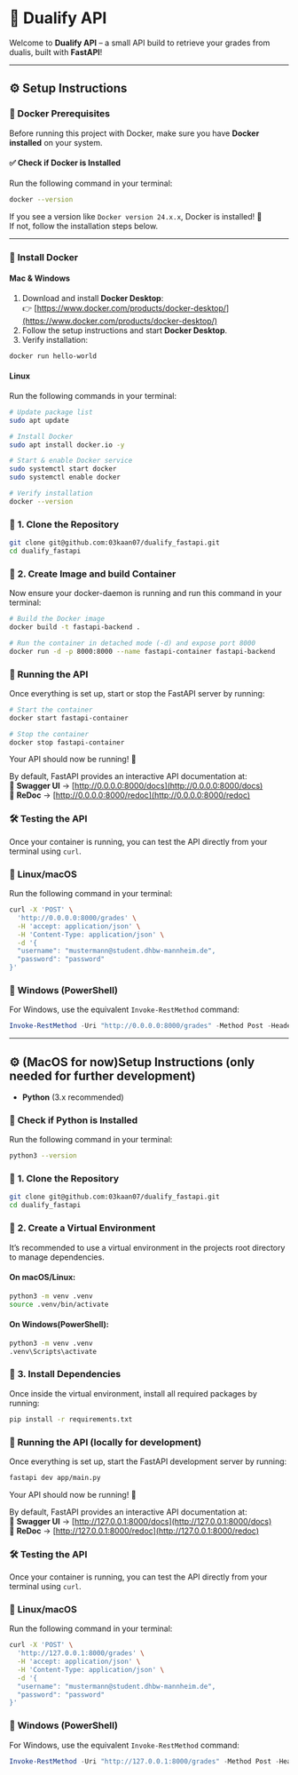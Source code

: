 # 🚀 Dualify API

Welcome to **Dualify API** – a small API build to retrieve your grades from dualis, built with **FastAPI**!  

---
## ⚙️ **Setup Instructions**

### 🐳 Docker Prerequisites  

Before running this project with Docker, make sure you have **Docker installed** on your system.  

#### ✅ **Check if Docker is Installed**  
Run the following command in your terminal:  
```sh
docker --version
```

If you see a version like `Docker version 24.x.x`, Docker is installed! 🎉  
If not, follow the installation steps below.  

---

### 🔹 **Install Docker**  

#### **Mac & Windows**  
1. Download and install **Docker Desktop**:  
   👉 [https://www.docker.com/products/docker-desktop/](https://www.docker.com/products/docker-desktop/)  
2. Follow the setup instructions and start **Docker Desktop**.  
3. Verify installation:  
```sh
docker run hello-world
```

#### **Linux**  
Run the following commands in your terminal:  
```bash (ubuntu)
# Update package list
sudo apt update  

# Install Docker  
sudo apt install docker.io -y  

# Start & enable Docker service  
sudo systemctl start docker  
sudo systemctl enable docker  

# Verify installation  
docker --version  
```

### 🔹 **1. Clone the Repository**
```sh
git clone git@github.com:03kaan07/dualify_fastapi.git
cd dualify_fastapi
```
### 🔹 **2. Create Image and build Container**
Now ensure your docker-daemon is running and run this command in your terminal:
```sh
# Build the Docker image
docker build -t fastapi-backend .
```
```sh
# Run the container in detached mode (-d) and expose port 8000
docker run -d -p 8000:8000 --name fastapi-container fastapi-backend
```
### 🚀 Running the API

Once everything is set up, start or stop the FastAPI server by running:

```sh
# Start the container
docker start fastapi-container
```
```sh
# Stop the container
docker stop fastapi-container
```
Your API should now be running! 🎉  

By default, FastAPI provides an interactive API documentation at:  
🔗 **Swagger UI** → [http://0.0.0.0:8000/docs](http://0.0.0.0:8000/docs)  
🔗 **ReDoc** → [http://0.0.0.0:8000/redoc](http://0.0.0.0:8000/redoc)  

### 🛠 **Testing the API**  

Once your container is running, you can test the API directly from your terminal using `curl`.  

### 🔹 **Linux/macOS**  
Run the following command in your terminal:  

```sh
curl -X 'POST' \
  'http://0.0.0.0:8000/grades' \
  -H 'accept: application/json' \
  -H 'Content-Type: application/json' \
  -d '{
  "username": "mustermann@student.dhbw-mannheim.de",
  "password": "password"
}'
```

### 🔹 **Windows (PowerShell)**  
For Windows, use the equivalent `Invoke-RestMethod` command:  

```powershell
Invoke-RestMethod -Uri "http://0.0.0.0:8000/grades" -Method Post -Headers @{ "accept"="application/json"; "Content-Type"="application/json" } -Body '{ "username": "mustermann@student.dhbw-mannheim.de", "password": "password" }'
```

---

## ⚙️ **(MacOS for now)Setup Instructions (only needed for further development)**

- **Python** (3.x recommended)

### 🔹 **Check if Python is Installed**
Run the following command in your terminal:
```sh
python3 --version
```

### 🔹 **1. Clone the Repository**
```sh
git clone git@github.com:03kaan07/dualify_fastapi.git
cd dualify_fastapi
```
### 🔹 **2. Create a Virtual Environment**
It’s recommended to use a virtual environment in the projects root directory to manage dependencies.

#### **On macOS/Linux:**
```sh
python3 -m venv .venv
source .venv/bin/activate
```
#### **On Windows(PowerShell):**
```sh
python3 -m venv .venv
.venv\Scripts\activate
```
### 🔹 **3. Install Dependencies**
Once inside the virtual environment, install all required packages by running:

```sh
pip install -r requirements.txt
```
### 🚀 Running the API (locally for development)

Once everything is set up, start the FastAPI development server by running:

```sh
fastapi dev app/main.py
```
Your API should now be running! 🎉  

By default, FastAPI provides an interactive API documentation at:  
🔗 **Swagger UI** → [http://127.0.0.1:8000/docs](http://127.0.0.1:8000/docs)  
🔗 **ReDoc** → [http://127.0.0.1:8000/redoc](http://127.0.0.1:8000/redoc)  

### 🛠 **Testing the API**  

Once your container is running, you can test the API directly from your terminal using `curl`.  

### 🔹 **Linux/macOS**  
Run the following command in your terminal:  

```sh
curl -X 'POST' \
  'http://127.0.0.1:8000/grades' \
  -H 'accept: application/json' \
  -H 'Content-Type: application/json' \
  -d '{
  "username": "mustermann@student.dhbw-mannheim.de",
  "password": "password"
}'
```

### 🔹 **Windows (PowerShell)**  
For Windows, use the equivalent `Invoke-RestMethod` command:  

```powershell
Invoke-RestMethod -Uri "http://127.0.0.1:8000/grades" -Method Post -Headers @{ "accept"="application/json"; "Content-Type"="application/json" } -Body '{ "username": "mustermann@student.dhbw-mannheim.de", "password": "password" }'
```